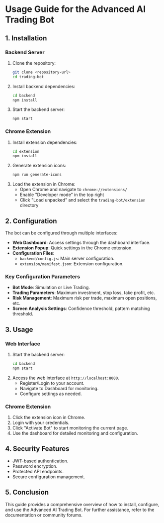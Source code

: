 # Usage Guide for the Advanced AI Trading Bot

## 1. Installation

### Backend Server
1. Clone the repository:
   ```bash
   git clone <repository-url>
   cd trading-bot
   ```
2. Install backend dependencies:
   ```bash
   cd backend
   npm install
   ```
3. Start the backend server:
   ```bash
   npm start
   ```

### Chrome Extension
1. Install extension dependencies:
   ```bash
   cd extension
   npm install
   ```
2. Generate extension icons:
   ```bash
   npm run generate-icons
   ```
3. Load the extension in Chrome:
   - Open Chrome and navigate to `chrome://extensions/`
   - Enable "Developer mode" in the top right
   - Click "Load unpacked" and select the `trading-bot/extension` directory

## 2. Configuration

The bot can be configured through multiple interfaces:
- **Web Dashboard**: Access settings through the dashboard interface.
- **Extension Popup**: Quick settings in the Chrome extension.
- **Configuration Files**:
  - `backend/config.js`: Main server configuration.
  - `extension/manifest.json`: Extension configuration.

### Key Configuration Parameters
- **Bot Mode**: Simulation or Live Trading.
- **Trading Parameters**: Maximum investment, stop loss, take profit, etc.
- **Risk Management**: Maximum risk per trade, maximum open positions, etc.
- **Screen Analysis Settings**: Confidence threshold, pattern matching threshold.

## 3. Usage

### Web Interface
1. Start the backend server:
   ```bash
   cd backend
   npm start
   ```
2. Access the web interface at `http://localhost:8000`.
   - Register/Login to your account.
   - Navigate to Dashboard for monitoring.
   - Configure settings as needed.

### Chrome Extension
1. Click the extension icon in Chrome.
2. Login with your credentials.
3. Click "Activate Bot" to start monitoring the current page.
4. Use the dashboard for detailed monitoring and configuration.

## 4. Security Features
- JWT-based authentication.
- Password encryption.
- Protected API endpoints.
- Secure configuration management.

## 5. Conclusion
This guide provides a comprehensive overview of how to install, configure, and use the Advanced AI Trading Bot. For further assistance, refer to the documentation or community forums.
